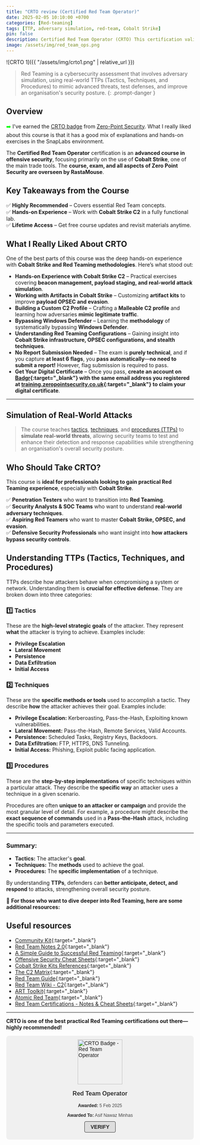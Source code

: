 ```yaml
---
title: "CRTO review (Certified Red Team Operator)"
date: 2025-02-05 10:10:00 +0700
categories: [Red-teaming]
tags: [TTP, adversary simulation, red-team, Cobalt Strike]
pin: false
description: Certified Red Team Operator (CRTO) This certification validates expertise in advanced adversarial simulation, focusing on real-world Red Team tactics, techniques, and procedures (TTPs) using tools like Cobalt Strike. It trains security professionals to compromise enterprise environments and maintain stealth while simulating complex attacks
image: /assets/img/red_team_ops.png
---
```


![CRTO 1]({{ "/assets/img/crto1.png" | relative_url }})

> Red Teaming is a cybersecurity assessment that involves adversary simulation, using real-world TTPs (Tactics, Techniques, and Procedures) to mimic advanced threats, test defenses, and improve an organisation's security posture.
{: .prompt-danger }

## Overview
<span style="color:#00FF00;">➡️</span>
I've earned the <a href="https://eu.badgr.com/public/assertions/p2xxJx0DQU2ffXblBNslLg" target="_blank">CRTO badge</a> from <a href="https://training.zeropointsecurity.co.uk/" target="_blank">Zero-Point Security</a>.
What I really liked about this course is that it has a good mix of explanations and hands-on exercises in the SnapLabs environment.

The **Certified Red Team Operator** certification is an **advanced course in offensive security**, focusing primarily on the use of **Cobalt Strike**, one of the main trade tools. The **course, exam, and all aspects of Zero Point Security are overseen by RastaMouse**.

## Key Takeaways from the Course
✅ **Highly Recommended** – Covers essential Red Team concepts.  
✅ **Hands-on Experience** – Work with **Cobalt Strike C2** in a fully functional lab.  
✅ **Lifetime Access** – Get free course updates and revisit materials anytime.  

## What I Really Liked About CRTO  

One of the best parts of this course was the deep hands-on experience with **Cobalt Strike and Red Teaming methodologies**. Here’s what stood out:  

- **Hands-on Experience with Cobalt Strike C2** – Practical exercises covering **beacon management, payload staging, and real-world attack simulation**.  
- **Working with Artifacts in Cobalt Strike** – Customizing **artifact kits** to improve **payload OPSEC and evasion**.  
- **Building a Custom C2 Profile** – Crafting a **Malleable C2 profile** and learning how adversaries **mimic legitimate traffic**.  
- **Bypassing Windows Defender** – Learning the **methodology** of systematically bypassing **Windows Defender**.  
- **Understanding Red Teaming Configurations** – Gaining insight into **Cobalt Strike infrastructure, OPSEC configurations, and stealth techniques**.  
- **No Report Submission Needed** – The exam is **purely technical**, and if you capture **at least 6 flags**, you **pass automatically**—**no need to submit a report!** However, flag submission is required to pass.
- **Get Your Digital Certificate** – Once you pass, **create an account on [Badgr](https://eu.badgr.com/){:target="_blank"} with the same email address you registered at [training.zeropointsecurity.co.uk](https://training.zeropointsecurity.co.uk/){:target="_blank"} to claim your digital certificate**.  


---

## Simulation of Real-World Attacks

> The course teaches <a href="https://attack.mitre.org/tactics/enterprise/" target="_blank">tactics</a>, 
<a href="https://attack.mitre.org/techniques/enterprise/" target="_blank">techniques</a>, and 
<a href="https://attack.mitre.org/groups/" target="_blank">procedures (TTPs)</a> to **simulate real-world threats**, 
allowing security teams to test and enhance their detection and response capabilities while strengthening an organisation's overall security posture.

## Who Should Take CRTO?  

This course is **ideal for professionals looking to gain practical Red Teaming experience**, especially with **Cobalt Strike**.

✅ **Penetration Testers** who want to transition into **Red Teaming**.  
✅ **Security Analysts & SOC Teams** who want to understand **real-world adversary techniques**.  
✅ **Aspiring Red Teamers** who want to master **Cobalt Strike, OPSEC, and evasion**.  
✅ **Defensive Security Professionals** who want insight into **how attackers bypass security controls**.  

## Understanding TTPs (Tactics, Techniques, and Procedures)

TTPs describe how attackers behave when compromising a system or network. Understanding them is **crucial for effective defense**. They are broken down into three categories:

### **1️⃣ Tactics**
These are the **high-level strategic goals** of the attacker. They represent **what** the attacker is trying to achieve. Examples include:
- **Privilege Escalation**
- **Lateral Movement**
- **Persistence**
- **Data Exfiltration**
- **Initial Access**

### **2️⃣ Techniques**
These are the **specific methods or tools** used to accomplish a tactic. They describe **how** the attacker achieves their goal. Examples include:

- **Privilege Escalation:** Kerberoasting, Pass-the-Hash, Exploiting known vulnerabilities.
- **Lateral Movement:** Pass-the-Hash, Remote Services, Valid Accounts.
- **Persistence:** Scheduled Tasks, Registry Keys, Backdoors.
- **Data Exfiltration:** FTP, HTTPS, DNS Tunneling.
- **Initial Access:** Phishing, Exploit public facing application.

### **3️⃣ Procedures**
These are the **step-by-step implementations** of specific techniques within a particular attack. They describe the **specific way** an attacker uses a technique in a given scenario. 

Procedures are often **unique to an attacker or campaign** and provide the most granular level of detail. For example, a procedure might describe the **exact sequence of commands** used in a **Pass-the-Hash** attack, including the specific tools and parameters executed.

---

### **Summary:**
- **Tactics:** The attacker's **goal**.
- **Techniques:** The **methods** used to achieve the goal.
- **Procedures:** The **specific implementation** of a technique.

By understanding **TTPs**, defenders can **better anticipate, detect, and respond** to attacks, strengthening overall security posture.

🔹 **For those who want to dive deeper into Red Teaming, here are some additional resources:**  

## Useful resources

- [Community Kit](https://cobalt-strike.github.io/community_kit/){:target="_blank"}
- [Red Team Notes 2.0](https://dmcxblue.gitbook.io/red-team-notes-2-0){:target="_blank"}
- [A Simple Guide to Successful Red Teaming](https://www.cobaltstrike.com/resources/guides/a-simple-guide-to-successful-red-teaming){:target="_blank"}
- [Offensive Security Cheat Sheets](https://www.ired.team/offensive-security-experiments/offensive-security-cheetsheets){:target="_blank"}
- [Cobalt Strike Kits References](https://swisskyrepo.github.io/InternalAllTheThings/command-control/cobalt-strike-kits/#references){:target="_blank"}
- [The C2 Matrix](https://ask.thec2matrix.com/){:target="_blank"}
- [Red Team Guide](https://redteam.guide/docs/definitions/){:target="_blank"}
- [Red Team Wiki - C2](https://redteam.wiki/en/misc/c2){:target="_blank"}
- [ART Toolkit](https://arttoolkit.github.io/){:target="_blank"}
- [Atomic Red Team](https://www.atomicredteam.io/atomic-red-team){:target="_blank"}
- [Red Team Certifications - Notes & Cheat Sheets](https://github.com/0xn1k5/Red-Teaming/blob/main/Red%20Team%20Certifications%20-%20Notes%20%26%20Cheat%20Sheets/CRTO%20-%20Notes%20%26%20Cheat%20Sheet.md){:target="_blank"}

---
**CRTO is one of the best practical Red Teaming certifications out there—highly recommended!**  

<div class="badgr-badge" style="font-family: Helvetica, Roboto, 'Segoe UI', Calibri, sans-serif; background-color: #f0f0f0; padding: 10px; border-radius: 8px;">
    <a href="https://api.eu.badgr.io/public/assertions/p2xxJx0DQU2ffXblBNslLg" target="_blank">
        <img width="120px" height="120px" src="https://api.eu.badgr.io/public/assertions/p2xxJx0DQU2ffXblBNslLg/image" 
             alt="CRTO Badge - Red Team Operator" style="display: block; margin: 0 auto;">
    </a>
    <p class="badgr-badge-name" style="font-size: 16px; font-weight: 600; text-align: center; color: #333;">
        Red Team Operator
    </p>
    <p class="badgr-badge-date" style="font-size: 12px; text-align: center; color: #444;">
        <strong style="color: #222;">Awarded:</strong> 5 Feb 2025
    </p>
    <p class="badgr-badge-recipient" style="font-size: 12px; text-align: center; color: #444;">
        <strong style="color: #222;">Awarded To:</strong> <span>Asif Nawaz Minhas</span>
    </p>
    <p style="margin: 16px 0; padding: 0; text-align: center;">
        <a class="badgr-badge-verify" target="_blank" 
           href="https://badgecheck.io?url=https%3A%2F%2Fapi.eu.badgr.io%2Fpublic%2Fassertions%2Fp2xxJx0DQU2ffXblBNslLg" 
           style="font-size:14px; font-weight: bold; border: solid 1px #333; text-decoration: none; 
                  padding: 6px 16px; color: #222; background-color: #ddd; border-radius: 4px;">
            VERIFY
        </a>
    </p>
</div>
<script async="async" src="https://eu.badgr.com/assets/widgets.bundle.js"></script>
 
